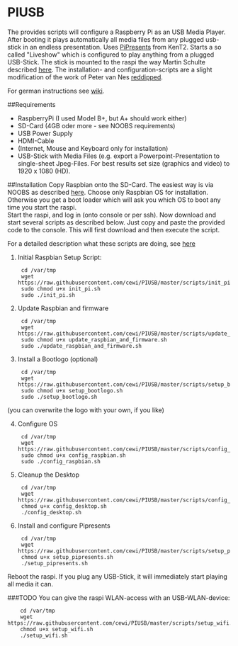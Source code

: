 PIUSB
=========

The provides scripts will configure a Raspberry Pi as an USB Media Player. After booting it plays automatically all media files from any plugged usb-stick in an endless presentation. Uses [PiPresents](https://pipresents.wordpress.com/) from KenT2. Starts a so called "Liveshow" which is configured to play anything from a plugged USB-Stick. The stick is mounted to the raspi the way Martin Schulte described [here](https://pipresents.wordpress.com/hints-and-tips/using-usb-sticks-without-naming-them/). The installation- and configuration-scripts are a slight modification of the work of Peter van Nes [reddipped](https://github.com/reddipped/PIChannel).

For german instructions see [wiki](https://github.com/cewi/PIUSB/wiki).

##Requirements
- RaspberryPi (I used Model B+, but A+ should work either)
 - SD-Card (4GB oder more - see NOOBS requirements)
 - USB Power Supply
- HDMI-Cable
- (Internet, Mouse and Keyboard only for installation)
- USB-Stick with Media Files (e.g. export a Powerpoint-Presentation to single-sheet Jpeg-Files. For best results set size (graphics and video) to 1920 x 1080 (HD).

##Installation
Copy Raspbian onto the SD-Card. The easiest way is via NOOBS as described [here](http://www.raspberrypi.org/help/noobs-setup/). Choose only Raspbian OS for installation. Otherwise you get a boot loader which will ask you which OS to boot any time you start the raspi.  
Start the raspi, and log in (onto console or per ssh). Now download and start several scripts as described below. Just copy and paste the provided code to the console. This will first download and then execute the script.

For a detailed description what these scripts are doing, see [here](http://www.reddipped.com/2014/06/grandpas-family-channel/)

1. Initial Raspbian Setup Script:

        cd /var/tmp  
        wget https://raw.githubusercontent.com/cewi/PIUSB/master/scripts/init_pi.sh  
        sudo chmod u+x init_pi.sh  
        sudo ./init_pi.sh  
 
2. Update Raspbian and firmware

        cd /var/tmp  
        wget https://raw.githubusercontent.com/cewi/PIUSB/master/scripts/update_raspbian_and_firmware.sh  
        sudo chmod u+x update_raspbian_and_firmware.sh  
        sudo ./update_raspbian_and_firmware.sh  
    
3. Install a Bootlogo (optional)

        cd /var/tmp
        wget https://raw.githubusercontent.com/cewi/PIUSB/master/scripts/setup_bootlogo.sh
        sudo chmod u+x setup_bootlogo.sh
        sudo ./setup_bootlogo.sh
(you can overwrite the logo with your own, if you like) 

4. Configure OS

        cd /var/tmp  
        wget https://raw.githubusercontent.com/cewi/PIUSB/master/scripts/config_raspbian.sh  
        sudo chmod u+x config_raspbian.sh  
        sudo ./config_raspbian.sh  

5. Cleanup the Desktop

        cd /var/tmp  
        wget https://raw.githubusercontent.com/cewi/PIUSB/master/scripts/config_desktop.sh  
        chmod u+x config_desktop.sh  
        ./config_desktop.sh  

6. Install and configure Pipresents

        cd /var/tmp  
        wget https://raw.githubusercontent.com/cewi/PIUSB/master/scripts/setup_pipresents.sh  
        chmod u+x setup_pipresents.sh  
        ./setup_pipresents.sh  

Reboot the raspi. If you plug any USB-Stick, it will immediately start playing all media it can.

###TODO
You can give the raspi WLAN-access with an USB-WLAN-device:

        cd /var/tmp  
        wget https://raw.githubusercontent.com/cewi/PIUSB/master/scripts/setup_wifi.sh  
        chmod u+x setup_wifi.sh  
        ./setup_wifi.sh  
